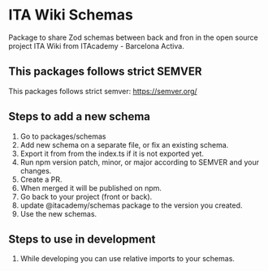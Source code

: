 # ITA Wiki Schemas

Package to share Zod schemas between back and fron in the open source project ITA Wiki from ITAcademy - Barcelona Activa.

## This packages follows strict SEMVER

This packages follows strict semver: https://semver.org/

## Steps to add a new schema

1. Go to packages/schemas
2. Add new schema on a separate file, or fix an existing schema.
3. Export it from from the index.ts if it is not exported yet.
4. Run npm version patch, minor, or major according to SEMVER and your changes.
5. Create a PR.
6. When merged it will be published on npm.
7. Go back to your project (front or back).
8. update @itacademy/schemas package to the version you created.
9. Use the new schemas.


## Steps to use in development

1. While developing you can use relative imports to your schemas.
